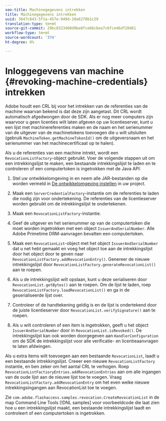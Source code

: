 ```yaml
---
seo-title: Machinegegevens intrekken
title: Machinegegevens intrekken
uuid: 3647c843-5f1a-457e-949d-10a6278b1c29
translation-type: tm+mt
source-git-commit: 29bc8323460d9be0fce66cbea7c6fce46df20d61
workflow-type: tm+mt
source-wordcount: '374'
ht-degree: 0%

---
```



# Inloggegevens van machine {#revoking-machine-credentials} intrekken

Adobe houdt een CRL bij voor het intrekken van de referenties van de machine waarvan bekend is dat deze zijn aangetast. Dit CRL wordt automatisch afgedwongen door de SDK. Als er nog meer computers zijn waarvoor u geen licenties wilt laten afgeven op uw licentieserver, kunt u een lijst met machinereferenties maken en de naam en het serienummer van de uitgever van de machinetokens toevoegen die u wilt uitsluiten (gebruik `MachineToken.getMachineTokenId()` om de uitgeversnaam en het serienummer van het machinecertificaat op te halen).

Als u de referenties van een machine intrekt, wordt een `RevocationListFactory`-object gebruikt. Voer de volgende stappen uit om een intrekkingslijst te maken, een bestaande intrekkingslijst te laden en te controleren of een computertoken is ingetrokken met de Java API:

1. Stel uw ontwikkelomgeving in en neem alle JAR-bestanden op die worden vermeld in [De ontwikkelomgeving instellen](../../protecting-content/setting-up-the-sdk/setup-dev-env.md) in uw project.
1. Maak een `ServerCredentialFactory`-instantie om de referenties te laden die nodig zijn voor ondertekening. De referenties van de licentieserver worden gebruikt om de intrekkingslijst te ondertekenen.
1. Maak een `RevocationListFactory`-instantie.
1. Geef de uitgever en het serienummer op van de computertoken die moet worden ingetrokken met een object `IssuerAndSerialNumber`. Alle Adobe Primetime DRM-aanvragen bevatten een computertoken.
1. Maak een `RevocationList`-object met het object `IssuerAndSerialNumber` dat u net hebt gemaakt en voeg het object toe aan de intrekkingslijst door het object door te geven naar `RevocationListFactory.addRevocationEntry()`. Genereer de nieuwe intrekkingslijst door `RevocationListFactory.generateRevocationList()` aan te roepen.

1. Als u de intrekkingslijst wilt opslaan, kunt u deze serialiseren door `RevocationList.getBytes()` aan te roepen. Om de lijst te laden, roep `RevocationListFactory.loadRevocationList()` en ga in de geserialiseerde lijst over.

1. Controleer of de handtekening geldig is en de lijst is ondertekend door de juiste licentieserver door `RevocationList.verifySignature()` aan te roepen.
1. Als u wilt controleren of een item is ingetrokken, geeft u het object `IssuerAndSerialNumber` door in `RevocationList.isRevoked()`. De intrekkingslijst kan ook worden doorgegeven aan `HandlerConfiguration` om de SDK de intrekkingslijst voor alle verificatie- en licentieaanvragen te laten afdwingen.

Als u extra items wilt toevoegen aan een bestaande `RevocationList`, laadt u een bestaande intrekkingslijst. Creeer een nieuwe `RevocationListFactory` instantie, en ben zeker om het aantal CRL te verhogen. Roep `RevocationListFactioryEntries.addRevocationEntries` aan om alle ingangen van de oude lijst aan de nieuwe lijst toe te voegen. Vraag `RevocationListFactory.addRevocationEntry` om het even welke nieuwe intrekkingsingangen aan RevocationList toe te voegen.

Zie `com.adobe.flashaccess.samples.revocation.CreateRevocationList` in de map Command Line Tools [!DNL samples] voor voorbeeldcode die laat zien hoe u een intrekkingslijst maakt, een bestaande intrekkingslijst laadt en controleert of een computertoken is ingetrokken.
